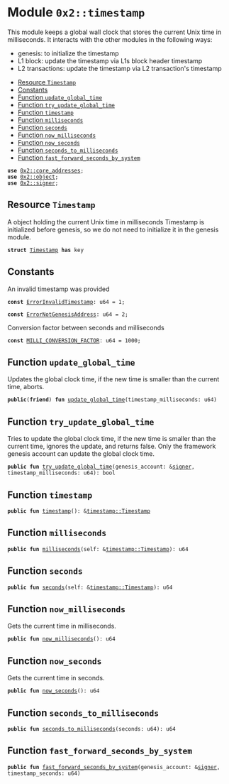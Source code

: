 
<a id="0x2_timestamp"></a>

# Module `0x2::timestamp`

This module keeps a global wall clock that stores the current Unix time in milliseconds.
It interacts with the other modules in the following ways:
* genesis: to initialize the timestamp
* L1 block: update the timestamp via L1s block header timestamp
* L2 transactions: update the timestamp via L2 transaction's timestamp


-  [Resource `Timestamp`](#0x2_timestamp_Timestamp)
-  [Constants](#@Constants_0)
-  [Function `update_global_time`](#0x2_timestamp_update_global_time)
-  [Function `try_update_global_time`](#0x2_timestamp_try_update_global_time)
-  [Function `timestamp`](#0x2_timestamp_timestamp)
-  [Function `milliseconds`](#0x2_timestamp_milliseconds)
-  [Function `seconds`](#0x2_timestamp_seconds)
-  [Function `now_milliseconds`](#0x2_timestamp_now_milliseconds)
-  [Function `now_seconds`](#0x2_timestamp_now_seconds)
-  [Function `seconds_to_milliseconds`](#0x2_timestamp_seconds_to_milliseconds)
-  [Function `fast_forward_seconds_by_system`](#0x2_timestamp_fast_forward_seconds_by_system)


<pre><code><b>use</b> <a href="core_addresses.md#0x2_core_addresses">0x2::core_addresses</a>;
<b>use</b> <a href="object.md#0x2_object">0x2::object</a>;
<b>use</b> <a href="signer.md#0x2_signer">0x2::signer</a>;
</code></pre>



<a id="0x2_timestamp_Timestamp"></a>

## Resource `Timestamp`

A object holding the current Unix time in milliseconds
Timestamp is initialized before genesis, so we do not need to initialize it in the genesis module.


<pre><code><b>struct</b> <a href="timestamp.md#0x2_timestamp_Timestamp">Timestamp</a> <b>has</b> key
</code></pre>



<a id="@Constants_0"></a>

## Constants


<a id="0x2_timestamp_ErrorInvalidTimestamp"></a>

An invalid timestamp was provided


<pre><code><b>const</b> <a href="timestamp.md#0x2_timestamp_ErrorInvalidTimestamp">ErrorInvalidTimestamp</a>: u64 = 1;
</code></pre>



<a id="0x2_timestamp_ErrorNotGenesisAddress"></a>



<pre><code><b>const</b> <a href="timestamp.md#0x2_timestamp_ErrorNotGenesisAddress">ErrorNotGenesisAddress</a>: u64 = 2;
</code></pre>



<a id="0x2_timestamp_MILLI_CONVERSION_FACTOR"></a>

Conversion factor between seconds and milliseconds


<pre><code><b>const</b> <a href="timestamp.md#0x2_timestamp_MILLI_CONVERSION_FACTOR">MILLI_CONVERSION_FACTOR</a>: u64 = 1000;
</code></pre>



<a id="0x2_timestamp_update_global_time"></a>

## Function `update_global_time`

Updates the global clock time, if the new time is smaller than the current time, aborts.


<pre><code><b>public</b>(<b>friend</b>) <b>fun</b> <a href="timestamp.md#0x2_timestamp_update_global_time">update_global_time</a>(timestamp_milliseconds: u64)
</code></pre>



<a id="0x2_timestamp_try_update_global_time"></a>

## Function `try_update_global_time`

Tries to update the global clock time, if the new time is smaller than the current time, ignores the update, and returns false.
Only the framework genesis account can update the global clock time.


<pre><code><b>public</b> <b>fun</b> <a href="timestamp.md#0x2_timestamp_try_update_global_time">try_update_global_time</a>(genesis_account: &<a href="">signer</a>, timestamp_milliseconds: u64): bool
</code></pre>



<a id="0x2_timestamp_timestamp"></a>

## Function `timestamp`



<pre><code><b>public</b> <b>fun</b> <a href="timestamp.md#0x2_timestamp">timestamp</a>(): &<a href="timestamp.md#0x2_timestamp_Timestamp">timestamp::Timestamp</a>
</code></pre>



<a id="0x2_timestamp_milliseconds"></a>

## Function `milliseconds`



<pre><code><b>public</b> <b>fun</b> <a href="timestamp.md#0x2_timestamp_milliseconds">milliseconds</a>(self: &<a href="timestamp.md#0x2_timestamp_Timestamp">timestamp::Timestamp</a>): u64
</code></pre>



<a id="0x2_timestamp_seconds"></a>

## Function `seconds`



<pre><code><b>public</b> <b>fun</b> <a href="timestamp.md#0x2_timestamp_seconds">seconds</a>(self: &<a href="timestamp.md#0x2_timestamp_Timestamp">timestamp::Timestamp</a>): u64
</code></pre>



<a id="0x2_timestamp_now_milliseconds"></a>

## Function `now_milliseconds`

Gets the current time in milliseconds.


<pre><code><b>public</b> <b>fun</b> <a href="timestamp.md#0x2_timestamp_now_milliseconds">now_milliseconds</a>(): u64
</code></pre>



<a id="0x2_timestamp_now_seconds"></a>

## Function `now_seconds`

Gets the current time in seconds.


<pre><code><b>public</b> <b>fun</b> <a href="timestamp.md#0x2_timestamp_now_seconds">now_seconds</a>(): u64
</code></pre>



<a id="0x2_timestamp_seconds_to_milliseconds"></a>

## Function `seconds_to_milliseconds`



<pre><code><b>public</b> <b>fun</b> <a href="timestamp.md#0x2_timestamp_seconds_to_milliseconds">seconds_to_milliseconds</a>(seconds: u64): u64
</code></pre>



<a id="0x2_timestamp_fast_forward_seconds_by_system"></a>

## Function `fast_forward_seconds_by_system`



<pre><code><b>public</b> <b>fun</b> <a href="timestamp.md#0x2_timestamp_fast_forward_seconds_by_system">fast_forward_seconds_by_system</a>(genesis_account: &<a href="">signer</a>, timestamp_seconds: u64)
</code></pre>
